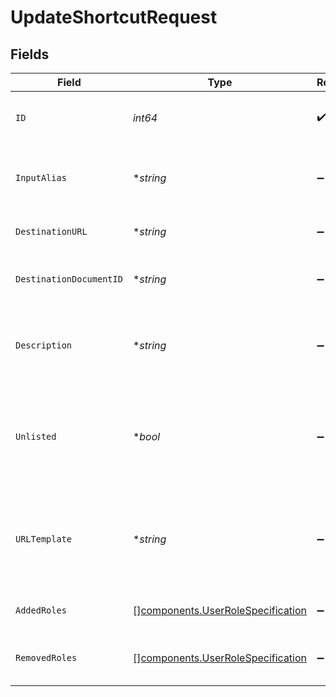 # UpdateShortcutRequest


## Fields

| Field                                                                                             | Type                                                                                              | Required                                                                                          | Description                                                                                       |
| ------------------------------------------------------------------------------------------------- | ------------------------------------------------------------------------------------------------- | ------------------------------------------------------------------------------------------------- | ------------------------------------------------------------------------------------------------- |
| `ID`                                                                                              | *int64*                                                                                           | :heavy_check_mark:                                                                                | The opaque id of the user generated content.                                                      |
| `InputAlias`                                                                                      | **string*                                                                                         | :heavy_minus_sign:                                                                                | Link text following go/ prefix as entered by the user.                                            |
| `DestinationURL`                                                                                  | **string*                                                                                         | :heavy_minus_sign:                                                                                | Destination URL for the shortcut.                                                                 |
| `DestinationDocumentID`                                                                           | **string*                                                                                         | :heavy_minus_sign:                                                                                | Glean Document ID for the URL, if known.                                                          |
| `Description`                                                                                     | **string*                                                                                         | :heavy_minus_sign:                                                                                | A short, plain text blurb to help people understand the intent of the shortcut.                   |
| `Unlisted`                                                                                        | **bool*                                                                                           | :heavy_minus_sign:                                                                                | Whether this shortcut is unlisted or not. Unlisted shortcuts are visible to author + admins only. |
| `URLTemplate`                                                                                     | **string*                                                                                         | :heavy_minus_sign:                                                                                | For variable shortcuts, contains the URL template; note, `destinationUrl` contains default URL.   |
| `AddedRoles`                                                                                      | [][components.UserRoleSpecification](../../models/components/userrolespecification.md)            | :heavy_minus_sign:                                                                                | A list of user roles added for the Shortcut.                                                      |
| `RemovedRoles`                                                                                    | [][components.UserRoleSpecification](../../models/components/userrolespecification.md)            | :heavy_minus_sign:                                                                                | A list of user roles removed for the Shortcut.                                                    |